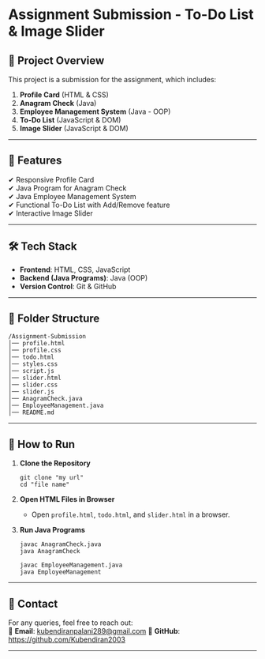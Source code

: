 # Assignment Submission - To-Do List & Image Slider

## 📌 Project Overview
This project is a submission for the assignment, which includes:
1. **Profile Card** (HTML & CSS)
2. **Anagram Check** (Java)
3. **Employee Management System** (Java - OOP)
4. **To-Do List** (JavaScript & DOM)
5. **Image Slider** (JavaScript & DOM)

---

## 🚀 Features
✔ Responsive Profile Card  
✔ Java Program for Anagram Check  
✔ Java Employee Management System  
✔ Functional To-Do List with Add/Remove feature  
✔ Interactive Image Slider  

---

## 🛠 Tech Stack
- **Frontend**: HTML, CSS, JavaScript  
- **Backend (Java Programs)**: Java (OOP)  
- **Version Control**: Git & GitHub  

---

## 📂 Folder Structure
```
/Assignment-Submission
│── profile.html
│── profile.css
│── todo.html
│── styles.css
│── script.js
│── slider.html
│── slider.css
│── slider.js
│── AnagramCheck.java
│── EmployeeManagement.java
│── README.md
```

---

## 📌 How to Run  
1. **Clone the Repository**  
   ```
   git clone "my url"
   cd "file name"
   ```

2. **Open HTML Files in Browser**  
   - Open `profile.html`, `todo.html`, and `slider.html` in a browser.

3. **Run Java Programs**  
   ```
   javac AnagramCheck.java
   java AnagramCheck
   ```

   ```
   javac EmployeeManagement.java
   java EmployeeManagement
   ```

---

## 📧 Contact  
For any queries, feel free to reach out:  
📩 **Email**: kubendiranpalani289@gmail.com 
🔗 **GitHub**: https://github.com/Kubendiran2003 

---
